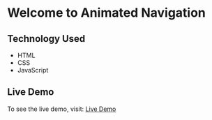 # Welcome to Animated Navigation

## Technology Used
- HTML
- CSS
- JavaScript

## Live Demo
To see the live demo, visit: [Live Demo](https://amolnaikwade.github.io/animated-navigation/)
